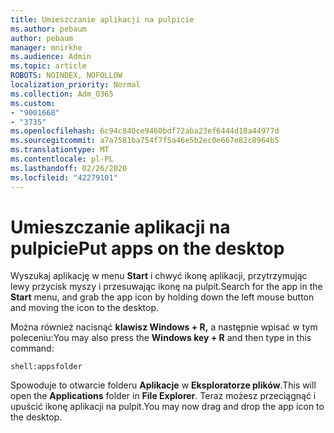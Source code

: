 ```yaml
---
title: Umieszczanie aplikacji na pulpicie
ms.author: pebaum
author: pebaum
manager: mnirkhe
ms.audience: Admin
ms.topic: article
ROBOTS: NOINDEX, NOFOLLOW
localization_priority: Normal
ms.collection: Adm_O365
ms.custom:
- "9001668"
- "3735"
ms.openlocfilehash: 6c94c840ce9460bdf72aba23ef6444d18a44977d
ms.sourcegitcommit: a7a7581ba754f7f5a46e5b2ec0e667e82c8964b5
ms.translationtype: MT
ms.contentlocale: pl-PL
ms.lasthandoff: 02/26/2020
ms.locfileid: "42279101"
---
```

# <a name="put-apps-on-the-desktop"></a><span data-ttu-id="a1e8b-102">Umieszczanie aplikacji na pulpicie</span><span class="sxs-lookup"><span data-stu-id="a1e8b-102">Put apps on the desktop</span></span>

<span data-ttu-id="a1e8b-103">Wyszukaj aplikację w menu **Start** i chwyć ikonę aplikacji, przytrzymując lewy przycisk myszy i przesuwając ikonę na pulpit.</span><span class="sxs-lookup"><span data-stu-id="a1e8b-103">Search for the app in the **Start** menu, and grab the app icon by holding down the left mouse button and moving the icon to the desktop.</span></span>

<span data-ttu-id="a1e8b-104">Można również nacisnąć **klawisz Windows + R,** a następnie wpisać w tym poleceniu:</span><span class="sxs-lookup"><span data-stu-id="a1e8b-104">You may also press the **Windows key + R** and then type in this command:</span></span>

`shell:appsfolder`

<span data-ttu-id="a1e8b-105">Spowoduje to otwarcie folderu **Aplikacje** w **Eksploratorze plików**.</span><span class="sxs-lookup"><span data-stu-id="a1e8b-105">This will open the **Applications** folder in **File Explorer**.</span></span> <span data-ttu-id="a1e8b-106">Teraz możesz przeciągnąć i upuścić ikonę aplikacji na pulpit.</span><span class="sxs-lookup"><span data-stu-id="a1e8b-106">You may now drag and drop the app icon to the desktop.</span></span>
